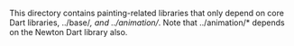 This directory contains painting-related libraries that only depend on
core Dart libraries, ../base/*, and ../animation/*. Note that
../animation/* depends on the Newton Dart library also.
